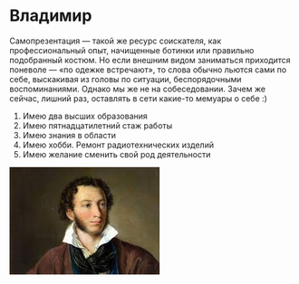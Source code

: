 <!DOCTYPE html>
<html lang="ru">
<head>
    <meta charset="UTF-8">
    <meta http-equiv="X-UA-Compatible" content="IE=edge">
    <meta name="viewport" content="width=device-width, initial-scale=1.0">
    <title>summary</title>
</head>
<body>
    <h1>Владимир</h1>
        <p>Самопрезентация — такой же ресурс соискателя, как профессиональный опыт, начищенные ботинки или правильно подобранный костюм. 
            Но если внешним видом заниматься приходится поневоле — «по одежке встречают», то слова обычно льются сами по себе, выскакивая из головы по ситуации, 
            беспорядочными воспоминаниями. Однако мы же не на собеседовании. Зачем же сейчас, лишний раз, оставлять в сети какие-то мемуары о себе :)</p>
                <ol>
                    <li>Имею два высших образования</li>
                    <li>Имею пятнадцатилетний стаж работы</li>
                    <li>Имею знания в области </li>
                    <li>Имею хобби. Ремонт радиотехнических изделий</li>
                    <li>Имею желание сменить свой род деятельности</li>
                </ol>
    <img src="img/Пушкин.jpg" alt="Великий русский поэт">
</body>
</html>